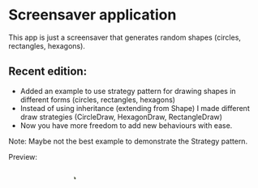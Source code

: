 # Screensaver application
This app is just a screensaver that generates random shapes (circles, rectangles, hexagons).

## Recent edition:

- Added an example to use strategy pattern for drawing shapes in different forms (circles, rectangles, hexagons)
- Instead of using inheritance (extending from Shape) I made different draw strategies (CircleDraw, HexagonDraw, RectangleDraw)
- Now you have more freedom to add new behaviours with ease.

Note: Maybe not the best example to demonstrate the Strategy pattern. 


Preview:

![preview](preview.gif)

